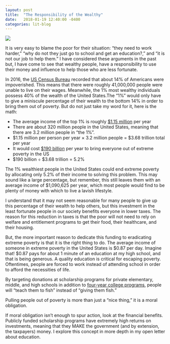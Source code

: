 ```yaml
---
layout: post
title:  "The Responsibility of the Wealthy"
date:   2018-01-19 12:40:00 -0400
categories: lit-blog
---
```


![](https://howbeamerican.files.wordpress.com/2018/01/screen-shot-2018-01-07-at-7-27-12-pm.png)

It is very easy to blame the poor for their situation: “they need to work harder,” “why do not they just go to school and get an education?,” and “it is not our job to help them.” I have considered these arguments in the past but, I have come to see that wealthy people, have a responsibility to use their money and influence to help those who are less fortunate.

In 2016, the [US Census Bureau](https://www.census.gov/data/tables/2017/demo/income-poverty/p60-261.html) recorded that about 14% of Americans were impoverished. This means that there were roughly 41,000,000 people were unable to live on their wages. Meanwhile, the 1% most wealthy individuals possess 40% of the wealth of the United States.The “1%” would only have to give a miniscule percentage of their wealth to the bottom 14% in order to bring them out of poverty. But do not just take my word for it, here is the math:

* The average income of the top 1% is roughly [$1.15 million](https://www.cnbc.com/2017/06/12/how-much-you-have-to-earn-to-be-in-the-top-1-percent-in-every-us-state.html) per year
* There are about 320 million people in the United States, meaning that there are 3.2 million people in “the 1%”.
* $1.15 million per person per year × 3.2 million people = $3.68 trillion total per year
* It would cost [$190 billion](http://www.gordoni.com/thoughts/wwit.html) per year to bring everyone out of extreme poverty in the US
* $190 billion  ÷ $3.68 trillion = 5.2%

The 1% wealthiest people in the United States could end extreme poverty by allocating only 5.2% of their income to solving this problem. This may sound like a large percentage, but remember, this still leaves them with an average income of $1,090,625 per year, which most people would find to be plenty of money with which to live a lavish lifestyle.

I understand that it may not seem reasonable for many people to give up this percentage of their wealth to help others, but this investment in the least fortunate people in our society benefits everyone in lower taxes. The reason for this reduction in taxes is that the poor will not need to rely on welfare and entitlement programs to get their food, their healthcare, and their housing.

But, the more important reason to dedicate this funding to eradicating extreme poverty is that it is the right thing to do. The average income of someone in extreme poverty in the United States is $0.87 per day. Imagine that! $0.87 pays for about 1 minute of an education at my high school, and that is being generous. A quality education is critical for escaping poverty. Oftentimes, people are forced to work instead of attending school in order to afford the necessities of life.

By targeting donations at scholarship programs for private elementary, middle, and high schools in addition to [four-year college programs](https://howbeamerican.wordpress.com/2017/12/16/open-letter-on-student-debt/), people will “teach them to fish” instead of “giving them fish.”

Pulling people out of poverty is more than just a “nice thing,” it is a moral obligation.

If moral obligation isn’t enough to spur action, look at the financial benefits. Publicly funded scholarship programs have extremely high returns on investments, meaning that they MAKE the government (and by extension, the taxpayers) money. I explore this concept in more depth in my open letter about education.
